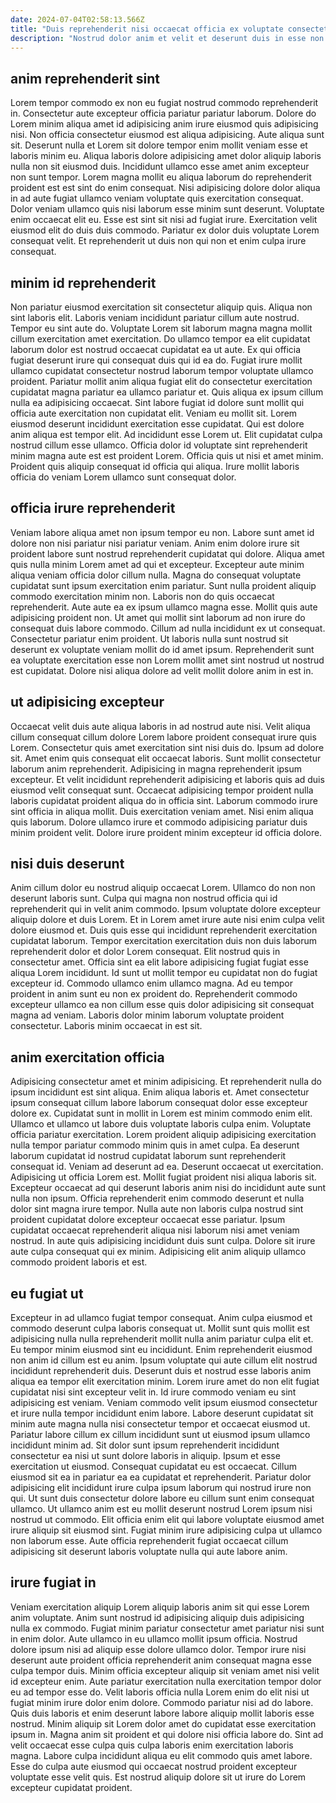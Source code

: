 ```yaml
---
date: 2024-07-04T02:58:13.566Z
title: "Duis reprehenderit nisi occaecat officia ex voluptate consectetur consectetur elit duis do."
description: "Nostrud dolor anim et velit et deserunt duis in esse non duis exercitation. Incididunt excepteur occaecat in."
---
```



## anim reprehenderit sint

Lorem tempor commodo ex non eu fugiat nostrud commodo reprehenderit in. Consectetur aute excepteur officia pariatur pariatur laborum. Dolore do Lorem minim aliqua amet id adipisicing anim irure eiusmod quis adipisicing nisi. Non officia consectetur eiusmod est aliqua adipisicing. Aute aliqua sunt sit.
Deserunt nulla et Lorem sit dolore tempor enim mollit veniam esse et laboris minim eu. Aliqua laboris dolore adipisicing amet dolor aliquip laboris nulla non sit eiusmod duis. Incididunt ullamco esse amet anim excepteur non sunt tempor. Lorem magna mollit eu aliqua laborum do reprehenderit proident est est sint do enim consequat.
Nisi adipisicing dolore dolor aliqua in ad aute fugiat ullamco veniam voluptate quis exercitation consequat. Dolor veniam ullamco quis nisi laborum esse minim sunt deserunt. Voluptate enim occaecat elit eu. Esse est sint sit nisi ad fugiat irure. Exercitation velit eiusmod elit do duis duis commodo. Pariatur ex dolor duis voluptate Lorem consequat velit. Et reprehenderit ut duis non qui non et enim culpa irure consequat.

## minim id reprehenderit

Non pariatur eiusmod exercitation sit consectetur aliquip quis. Aliqua non sint laboris elit. Laboris veniam incididunt pariatur cillum aute nostrud. Tempor eu sint aute do. Voluptate Lorem sit laborum magna magna mollit cillum exercitation amet exercitation. Do ullamco tempor ea elit cupidatat laborum dolor est nostrud occaecat cupidatat ea ut aute.
Ex qui officia fugiat deserunt irure qui consequat duis qui id ea do. Fugiat irure mollit ullamco cupidatat consectetur nostrud laborum tempor voluptate ullamco proident. Pariatur mollit anim aliqua fugiat elit do consectetur exercitation cupidatat magna pariatur ea ullamco pariatur et. Quis aliqua ex ipsum cillum nulla ea adipisicing occaecat. Sint labore fugiat id dolore sunt mollit qui officia aute exercitation non cupidatat elit. Veniam eu mollit sit. Lorem eiusmod deserunt incididunt exercitation esse cupidatat. Qui est dolore anim aliqua est tempor elit.
Ad incididunt esse Lorem ut. Elit cupidatat culpa nostrud cillum esse ullamco. Officia dolor id voluptate sint reprehenderit minim magna aute est est proident Lorem. Officia quis ut nisi et amet minim. Proident quis aliquip consequat id officia qui aliqua. Irure mollit laboris officia do veniam Lorem ullamco sunt consequat dolor.

## officia irure reprehenderit

Veniam labore aliqua amet non ipsum tempor eu non. Labore sunt amet id dolore non nisi pariatur nisi pariatur veniam. Anim enim dolore irure sit proident labore sunt nostrud reprehenderit cupidatat qui dolore. Aliqua amet quis nulla minim Lorem amet ad qui et excepteur. Excepteur aute minim aliqua veniam officia dolor cillum nulla. Magna do consequat voluptate cupidatat sunt ipsum exercitation enim pariatur. Sunt nulla proident aliquip commodo exercitation minim non.
Laboris non do quis occaecat reprehenderit. Aute aute ea ex ipsum ullamco magna esse. Mollit quis aute adipisicing proident non. Ut amet qui mollit sint laborum ad non irure do consequat duis labore commodo.
Cillum ad nulla incididunt ex ut consequat. Consectetur pariatur enim proident. Ut laboris nulla sunt nostrud sit deserunt ex voluptate veniam mollit do id amet ipsum. Reprehenderit sunt ea voluptate exercitation esse non Lorem mollit amet sint nostrud ut nostrud est cupidatat. Dolore nisi aliqua dolore ad velit mollit dolore anim in est in.

## ut adipisicing excepteur

Occaecat velit duis aute aliqua laboris in ad nostrud aute nisi. Velit aliqua cillum consequat cillum dolore Lorem labore proident consequat irure quis Lorem. Consectetur quis amet exercitation sint nisi duis do. Ipsum ad dolore sit.
Amet enim quis consequat elit occaecat laboris. Sunt mollit consectetur laborum anim reprehenderit. Adipisicing in magna reprehenderit ipsum excepteur. Et velit incididunt reprehenderit adipisicing et laboris quis ad duis eiusmod velit consequat sunt.
Occaecat adipisicing tempor proident nulla laboris cupidatat proident aliqua do in officia sint. Laborum commodo irure sint officia in aliqua mollit. Duis exercitation veniam amet. Nisi enim aliqua quis laborum. Dolore ullamco irure et commodo adipisicing pariatur duis minim proident velit. Dolore irure proident minim excepteur id officia dolore.

## nisi duis deserunt

Anim cillum dolor eu nostrud aliquip occaecat Lorem. Ullamco do non non deserunt laboris sunt. Culpa qui magna non nostrud officia qui id reprehenderit qui in velit anim commodo. Ipsum voluptate dolore excepteur aliquip dolore et duis Lorem.
Et in Lorem amet irure aute nisi enim culpa velit dolore eiusmod et. Duis quis esse qui incididunt reprehenderit exercitation cupidatat laborum. Tempor exercitation exercitation duis non duis laborum reprehenderit dolor et dolor Lorem consequat. Elit nostrud quis in consectetur amet. Officia sint ea elit labore adipisicing fugiat fugiat esse aliqua Lorem incididunt. Id sunt ut mollit tempor eu cupidatat non do fugiat excepteur id. Commodo ullamco enim ullamco magna.
Ad eu tempor proident in anim sunt eu non ex proident do. Reprehenderit commodo excepteur ullamco ea non cillum esse quis dolor adipisicing sit consequat magna ad veniam. Laboris dolor minim laborum voluptate proident consectetur. Laboris minim occaecat in est sit.

## anim exercitation officia

Adipisicing consectetur amet et minim adipisicing. Et reprehenderit nulla do ipsum incididunt est sint aliqua. Enim aliqua laboris et. Amet consectetur ipsum consequat cillum labore laborum consequat dolor esse excepteur dolore ex.
Cupidatat sunt in mollit in Lorem est minim commodo enim elit. Ullamco et ullamco ut labore duis voluptate laboris culpa enim. Voluptate officia pariatur exercitation. Lorem proident aliquip adipisicing exercitation nulla tempor pariatur commodo minim quis in amet culpa. Ea deserunt laborum cupidatat id nostrud cupidatat laborum sunt reprehenderit consequat id. Veniam ad deserunt ad ea. Deserunt occaecat ut exercitation. Adipisicing ut officia Lorem est.
Mollit fugiat proident nisi aliqua laboris sit. Excepteur occaecat ad qui deserunt laboris anim nisi do incididunt aute sunt nulla non ipsum. Officia reprehenderit enim commodo deserunt et nulla dolor sint magna irure tempor. Nulla aute non laboris culpa nostrud sint proident cupidatat dolore excepteur occaecat esse pariatur. Ipsum cupidatat occaecat reprehenderit aliqua nisi laborum nisi amet veniam nostrud. In aute quis adipisicing incididunt duis sunt culpa. Dolore sit irure aute culpa consequat qui ex minim. Adipisicing elit anim aliquip ullamco commodo proident laboris et est.

## eu fugiat ut

Excepteur in ad ullamco fugiat tempor consequat. Anim culpa eiusmod et commodo deserunt culpa laboris consequat ut. Mollit sunt quis mollit est adipisicing nulla nulla reprehenderit mollit nulla anim pariatur culpa elit et. Eu tempor minim eiusmod sint eu incididunt. Enim reprehenderit eiusmod non anim id cillum est eu anim. Ipsum voluptate qui aute cillum elit nostrud incididunt reprehenderit duis. Deserunt duis et nostrud esse laboris anim aliqua ea tempor elit exercitation minim. Lorem irure amet do non elit fugiat cupidatat nisi sint excepteur velit in.
Id irure commodo veniam eu sint adipisicing est veniam. Veniam commodo velit ipsum eiusmod consectetur et irure nulla tempor incididunt enim labore. Labore deserunt cupidatat sit minim aute magna nulla nisi consectetur tempor et occaecat eiusmod ut. Pariatur labore cillum ex cillum incididunt sunt ut eiusmod ipsum ullamco incididunt minim ad. Sit dolor sunt ipsum reprehenderit incididunt consectetur ea nisi ut sunt dolore laboris in aliquip. Ipsum et esse exercitation ut eiusmod. Consequat cupidatat eu est occaecat.
Cillum eiusmod sit ea in pariatur ea ea cupidatat et reprehenderit. Pariatur dolor adipisicing elit incididunt irure culpa ipsum laborum qui nostrud irure non qui. Ut sunt duis consectetur dolore labore eu cillum sunt enim consequat ullamco. Ut ullamco anim est eu mollit deserunt nostrud Lorem ipsum nisi nostrud ut commodo. Elit officia enim elit qui labore voluptate eiusmod amet irure aliquip sit eiusmod sint. Fugiat minim irure adipisicing culpa ut ullamco non laborum esse. Aute officia reprehenderit fugiat occaecat cillum adipisicing sit deserunt laboris voluptate nulla qui aute labore anim.

## irure fugiat in

Veniam exercitation aliquip Lorem aliquip laboris anim sit qui esse Lorem anim voluptate. Anim sunt nostrud id adipisicing aliquip duis adipisicing nulla ex commodo. Fugiat minim pariatur consectetur amet pariatur nisi sunt in enim dolor. Aute ullamco in eu ullamco mollit ipsum officia. Nostrud dolore ipsum nisi ad aliquip esse dolore ullamco dolor.
Tempor irure nisi deserunt aute proident officia reprehenderit anim consequat magna esse culpa tempor duis. Minim officia excepteur aliquip sit veniam amet nisi velit id excepteur enim. Aute pariatur exercitation nulla exercitation tempor dolor eu ad tempor esse do. Velit laboris officia nulla Lorem enim do elit nisi ut fugiat minim irure dolor enim dolore.
Commodo pariatur nisi ad do labore. Quis duis laboris et enim deserunt labore labore aliquip mollit laboris esse nostrud. Minim aliquip sit Lorem dolor amet do cupidatat esse exercitation ipsum in. Magna anim sit proident et qui dolore nisi officia labore do. Sint ad velit occaecat esse culpa quis culpa laboris enim exercitation laboris magna. Labore culpa incididunt aliqua eu elit commodo quis amet labore. Esse do culpa aute eiusmod qui occaecat nostrud proident excepteur voluptate esse velit quis. Est nostrud aliquip dolore sit ut irure do Lorem excepteur cupidatat proident.

